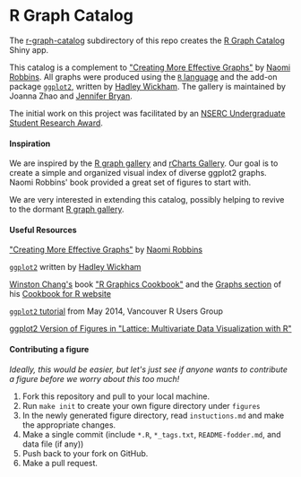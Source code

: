 R Graph Catalog
===============

The [r-graph-catalog](r-graph-catalog) subdirectory of this repo creates the [R Graph Catalog](http://shiny.stat.ubc.ca/r-graph-catalog/) Shiny app.

This catalog is a complement to ["Creating More Effective Graphs"](http://www.amazon.com/Creating-Effective-Graphs-Naomi-Robbins/dp/0985911123) by [Naomi Robbins](http://www.nbr-graphs.com). All graphs were produced using the [`R` language](http://www.r-project.org) and the add-on package [`ggplot2`](http://ggplot2.org), written by [Hadley Wickham](http://hadley.github.io). The gallery is maintained by Joanna Zhao and [Jennifer Bryan](http://www.stat.ubc.ca/~jenny/).

The initial work on this project was facilitated by an [NSERC Undergraduate Student Research Award](http://www.nserc-crsng.gc.ca/students-etudiants/ug-pc/usra-brpc_eng.asp).

#### Inspiration

We are inspired by the [R graph gallery](http://rgraphgallery.blogspot.ca) and [rCharts Gallery](http://rcharts.io/gallery/). Our goal is to create a simple and organized visual index of diverse ggplot2 graphs. Naomi Robbins' book provided a great set of figures to start with.

We are very interested in extending this catalog, possibly helping to revive to the dormant [R graph gallery](http://rgraphgallery.blogspot.ca).

#### Useful Resources

["Creating More Effective Graphs"](http://www.amazon.com/Creating-Effective-Graphs-Naomi-Robbins/dp/0985911123) by [Naomi Robbins](http://www.nbr-graphs.com)

[`ggplot2`](http://ggplot2.org) written by [Hadley Wickham](http://hadley.github.io)

[Winston Chang's](https://github.com/wch) book ["R Graphics Cookbook"](http://shop.oreilly.com/product/0636920023135.do) and the [Graphs section](http://www.cookbook-r.com/Graphs/) of his [Cookbook for R website](http://www.cookbook-r.com/)

[`ggplot2` tutorial](https://github.com/jennybc/ggplot2-tutorial) from May 2014, Vancouver R Users Group

[ggplot2 Version of Figures in "Lattice: Multivariate Data Visualization with R"](http://learnr.wordpress.com/2009/08/26/ggplot2-version-of-figures-in-lattice-multivariate-data-visualization-with-r-final-part/)

#### Contributing a figure

*Ideally, this would be easier, but let's just see if anyone wants to contribute a figure before we worry about this too much!*

1. Fork this repository and pull to your local machine.
2. Run `make init` to create your own figure directory under `figures`
3. In the newly generated figure directory, read `instuctions.md` and make the appropriate changes.
4. Make a single commit (include `*.R`, `*_tags.txt`, `README-fodder.md`, and data file (if any))
5. Push back to your fork on GitHub.
6. Make a pull request.
